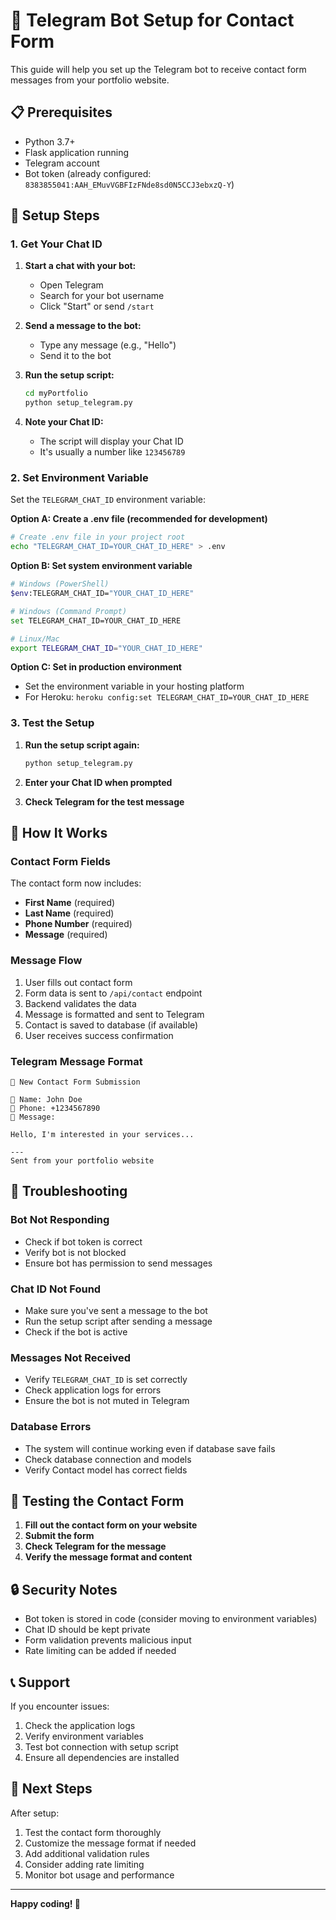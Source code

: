 # 🤖 Telegram Bot Setup for Contact Form

This guide will help you set up the Telegram bot to receive contact form messages from your portfolio website.

## 📋 Prerequisites

- Python 3.7+
- Flask application running
- Telegram account
- Bot token (already configured: `8383855041:AAH_EMuvVGBFIzFNde8sd0N5CCJ3ebxzQ-Y`)

## 🚀 Setup Steps

### 1. Get Your Chat ID

1. **Start a chat with your bot:**
   - Open Telegram
   - Search for your bot username
   - Click "Start" or send `/start`

2. **Send a message to the bot:**
   - Type any message (e.g., "Hello")
   - Send it to the bot

3. **Run the setup script:**
   ```bash
   cd myPortfolio
   python setup_telegram.py
   ```

4. **Note your Chat ID:**
   - The script will display your Chat ID
   - It's usually a number like `123456789`

### 2. Set Environment Variable

Set the `TELEGRAM_CHAT_ID` environment variable:

**Option A: Create a .env file (recommended for development)**
```bash
# Create .env file in your project root
echo "TELEGRAM_CHAT_ID=YOUR_CHAT_ID_HERE" > .env
```

**Option B: Set system environment variable**
```bash
# Windows (PowerShell)
$env:TELEGRAM_CHAT_ID="YOUR_CHAT_ID_HERE"

# Windows (Command Prompt)
set TELEGRAM_CHAT_ID=YOUR_CHAT_ID_HERE

# Linux/Mac
export TELEGRAM_CHAT_ID="YOUR_CHAT_ID_HERE"
```

**Option C: Set in production environment**
- Set the environment variable in your hosting platform
- For Heroku: `heroku config:set TELEGRAM_CHAT_ID=YOUR_CHAT_ID_HERE`

### 3. Test the Setup

1. **Run the setup script again:**
   ```bash
   python setup_telegram.py
   ```

2. **Enter your Chat ID when prompted**
3. **Check Telegram for the test message**

## 🔧 How It Works

### Contact Form Fields
The contact form now includes:
- **First Name** (required)
- **Last Name** (required)  
- **Phone Number** (required)
- **Message** (required)

### Message Flow
1. User fills out contact form
2. Form data is sent to `/api/contact` endpoint
3. Backend validates the data
4. Message is formatted and sent to Telegram
5. Contact is saved to database (if available)
6. User receives success confirmation

### Telegram Message Format
```
📧 New Contact Form Submission

👤 Name: John Doe
📱 Phone: +1234567890
💬 Message:

Hello, I'm interested in your services...

---
Sent from your portfolio website
```

## 🐛 Troubleshooting

### Bot Not Responding
- Check if bot token is correct
- Verify bot is not blocked
- Ensure bot has permission to send messages

### Chat ID Not Found
- Make sure you've sent a message to the bot
- Run the setup script after sending a message
- Check if the bot is active

### Messages Not Received
- Verify `TELEGRAM_CHAT_ID` is set correctly
- Check application logs for errors
- Ensure the bot is not muted in Telegram

### Database Errors
- The system will continue working even if database save fails
- Check database connection and models
- Verify Contact model has correct fields

## 📱 Testing the Contact Form

1. **Fill out the contact form on your website**
2. **Submit the form**
3. **Check Telegram for the message**
4. **Verify the message format and content**

## 🔒 Security Notes

- Bot token is stored in code (consider moving to environment variables)
- Chat ID should be kept private
- Form validation prevents malicious input
- Rate limiting can be added if needed

## 📞 Support

If you encounter issues:
1. Check the application logs
2. Verify environment variables
3. Test bot connection with setup script
4. Ensure all dependencies are installed

## 🎯 Next Steps

After setup:
1. Test the contact form thoroughly
2. Customize the message format if needed
3. Add additional validation rules
4. Consider adding rate limiting
5. Monitor bot usage and performance

---

**Happy coding! 🚀**
